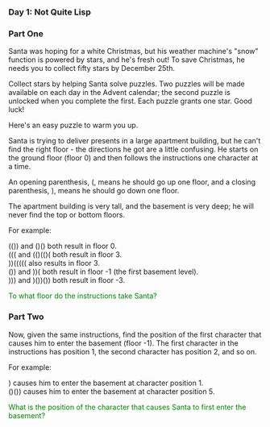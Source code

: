 ### Day 1: Not Quite Lisp
### Part One

Santa was hoping for a white Christmas, but his weather machine's "snow" function is powered by stars, and he's fresh
out! To save Christmas, he needs you to collect fifty stars by December 25th.

Collect stars by helping Santa solve puzzles. Two puzzles will be made available on each day in the Advent calendar; the
second puzzle is unlocked when you complete the first. Each puzzle grants one star. Good luck!

Here's an easy puzzle to warm you up.

Santa is trying to deliver presents in a large apartment building, but he can't find the right floor - the directions he
got are a little confusing. He starts on the ground floor (floor 0) and then follows the instructions one character at a
time.

An opening parenthesis, (, means he should go up one floor, and a closing parenthesis, ), means he should go down one
floor.

The apartment building is very tall, and the basement is very deep; he will never find the top or bottom floors.

For example:

(()) and ()() both result in floor 0.   
((( and (()(()( both result in floor 3.  
))((((( also results in floor 3.  
()) and ))( both result in floor -1 (the first basement level).  
))) and )())()) both result in floor -3.  
  
<span style="color:green">To what floor do the instructions take Santa?</span>

### Part Two

Now, given the same instructions, find the position of the first character that causes him to enter the basement (floor -1). The first character in the instructions has position 1, the second character has position 2, and so on.

For example:

) causes him to enter the basement at character position 1.  
()()) causes him to enter the basement at character position 5.  

<span style="color:green">What is the position of the character that causes Santa to first enter the basement?
</span>

